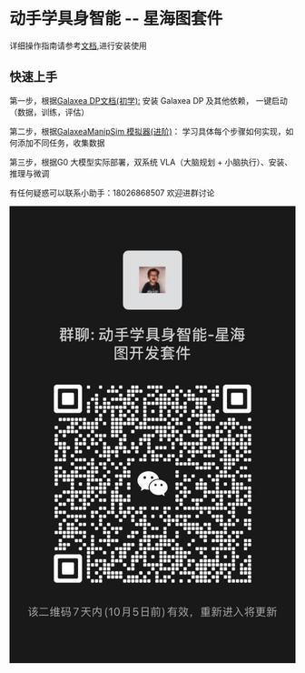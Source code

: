 # 动手学具身智能 -- 星海图套件

详细操作指南请参考[文档](https://open-galaxea.github.io/Doc/),进行安装使用

## 快速上手
第一步，根据[Galaxea DP文档(初学):](https://open-galaxea.github.io/Doc/galaxea_dp/) 安装 Galaxea DP 及其他依赖， 一键启动（数据，训练，评估）

第二步，根据[GalaxeaManipSim 模拟器(进阶)](https://open-galaxea.github.io/Doc/galaxea_manipsim/)： 学习具体每个步骤如何实现，如何添加不同任务，收集数据

第三步，根据G0 大模型实际部署，双系统 VLA（大脑规划 + 小脑执行）、安装、推理与微调


有任何疑惑可以联系小助手：18026868507
欢迎进群讨论

![wechat](assets/wechat.jpg)

